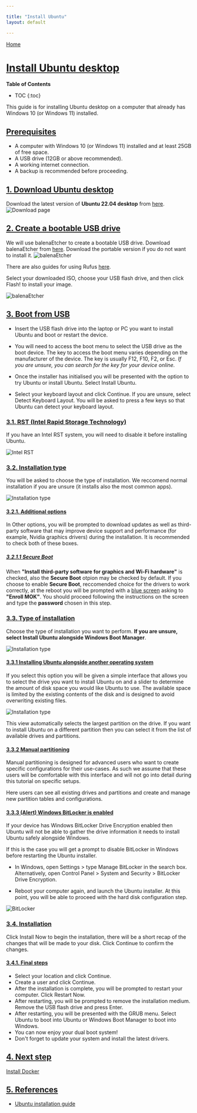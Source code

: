 ```yaml
---

title: "Install Ubuntu"
layout: default

---
```


[Home](../index.md)


# [Install Ubuntu desktop](#install-ubuntu-desktop)

__Table of Contents__
* TOC
{:toc}

This guide is for installing Ubuntu desktop on a computer that already has Windows 10 (or Windows 11) installed.

## [Prerequisites](#prerequisites)

- A computer with Windows 10 (or Windows 11) installed and at least 25GB of free space.
- A USB drive (12GB or above recommended).
- A working internet connection.
- A backup is recommended before proceeding.

## [1. Download Ubuntu desktop](#1-download-ubuntu-desktop)

Download the latest version of **Ubuntu 22.04 desktop** from [here](https://ubuntu.com/download/desktop).
![Download page](./images/download_page.PNG)

## [2. Create a bootable USB drive](#2-create-a-bootable-usb-drive)

We will use balenaEtcher to create a bootable USB drive. Download balenaEtcher from [here](https://www.balena.io/etcher/).
Download the portable version if you do not want to install it.
![balenaEtcher](./images/download_etcher.PNG)

There are also guides for using Rufus [here](https://ubuntu.com/tutorials/create-a-usb-stick-on-windows#1-overview).

Select your downloaded ISO, choose your USB flash drive, and then click Flash! to install your image.

![balenaEtcher](./images/balenaEtcher.PNG)

## [3. Boot from USB](#3-boot-from-usb)

- Insert the USB flash drive into the laptop or PC you want to install Ubuntu and boot or restart the device.

- You will need to access the boot menu to select the USB drive as the boot device. The key to access the boot menu varies depending on the manufacturer of the device.
The key is usually F12, F10, F2, or Esc.
*If you are unsure, you can search for the key for your device online.*
- Once the installer has initialised you will be presented with the option to try Ubuntu or install Ubuntu. Select Install Ubuntu.
- Select your keyboard layout and click Continue. If you are unsure, select Detect Keyboard Layout. You will be asked to press a few keys so that Ubuntu can detect your keyboard layout.

### [3.1. RST (Intel Rapid Storage Technology)](#31-rst-intel-rapid-storage-technology)

If you have an Intel RST system, you will need to disable it before installing Ubuntu.

![Intel RST](./images/intel_rst.PNG)

### [3.2. Installation type](#32-installation-type)

You will be asked to choose the type of installation. We reccomend normal installation if you are unsure (it installs also the most common apps).

![Installation type](./images/installation_type.PNG)

#### [3.2.1. Additional options](#321-additional-options)

In Other options, you will be prompted to download updates as well as third-party software that may improve device support and performance (for example, Nvidia graphics drivers) during the installation. It is recommended to check both of these boxes.

##### [3.2.1.1 Secure Boot](#3211-secure-boot)
When __"Install third-party software for graphics and Wi-Fi hardware"__ is checked, also the __Secure Boot__ otpion may be checked by default. If you choose to enable __Secure Boot__, reccomended choice for the drivers to work correctly, at the reboot you will be prompted with a [blue screen](https://raw.githubusercontent.com/wiki/hakuna-m/wubiuefi/images/MOK-Perform-Enroll.png) asking to __"Enroll MOK"__. You should proceed following the instructions on the screen and type the __password__ chosen in this step.

### [3.3. Type of installation](#33-type-of-installation)

Choose the type of installation you want to perform. **If you are unsure, select Install Ubuntu alongside Windows Boot Manager**.

![Installation type](./images/installation_type2.png)

#### [3.3.1 Installing Ubuntu alongside another operating system](#331-installing-ubuntu-alongside-another-operating-system)

If you select this option you will be given a simple interface that allows you to select the drive you want to install Ubuntu on and a slider to determine the amount of disk space you would like Ubuntu to use. The available space is limited by the existing contents of the disk and is designed to avoid overwriting existing files.

![Installation type](./images/installation_alongside_win.png)

This view automatically selects the largest partition on the drive. If you want to install Ubuntu on a different partition then you can select it from the list of available drives and partitions.

#### [3.3.2 Manual partitioning](#332-manual-partitioning)

Manual partitioning is designed for advanced users who want to create specific configurations for their use-cases. As such we assume that these users will be comfortable with this interface and will not go into detail during this tutorial on specific setups.

Here users can see all existing drives and partitions and create and manage new partition tables and configurations.

#### [3.3.3 (Alert) Windows BitLocker is enabled](#333-alert-windows-bitlocker-is-enabled)

If your device has Windows BitLocker Drive Encryption enabled then Ubuntu will not be able to gather the drive information it needs to install Ubuntu safely alongside Windows.

If this is the case you will get a prompt to disable BitLocker in Windows before restarting the Ubuntu installer.

- In Windows, open Settings > type Manage BitLocker in the search box.  Alternatively, open Control Panel > System and Security > BitLocker Drive   Encryption.

- Reboot your computer again, and launch the Ubuntu installer. At this point, you will be able to proceed with the hard disk configuration step.

![BitLocker](./images/bitlocker.png)

### [3.4. Installation](#34-installation)

Click Install Now to begin the installation, there will be a short recap of the changes that will be made to your disk. Click Continue to confirm the changes.

#### [3.4.1. Final steps](#341-final-steps)

- Select your location and click Continue.
- Create a user and click Continue.
- After the installation is complete, you will be prompted to restart your computer. Click Restart Now.
- After restarting, you will be prompted to remove the installation medium. Remove the USB flash drive and press Enter.
- After restarting, you will be presented with the GRUB menu. Select Ubuntu to boot into Ubuntu or Windows Boot Manager to boot into Windows.
- You can now enjoy your dual boot system!
- Don't forget to update your system and install the latest drivers.

## [4. Next step](#4-next-step)

[Install Docker](./docker_installation.md)

## [5. References](#5-references)

- [Ubuntu installation guide](https://ubuntu.com/tutorials/install-ubuntu-desktop#1-overview)


  